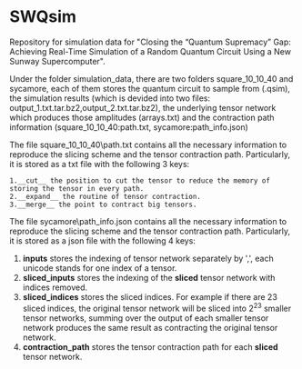 # SWQsim

Repository for simulation data for "Closing the “Quantum Supremacy” Gap: Achieving Real-Time Simulation of a Random Quantum Circuit Using a New Sunway Supercomputer".


Under the folder simulation\_data, there are two folders square\_10\_10\_40 and sycamore, each of them stores the quantum circuit to sample from (.qsim), the simulation results (which is devided into two files\: output_1.txt.tar.bz2,output_2.txt.tar.bz2), the underlying tensor network which produces those amplitudes (arrays.txt) and the contraction path information (square\_10\_10\_40\:path.txt, sycamore\:path\_info.json)

The file square\_10\_10\_40\path.txt contains all the necessary information to reproduce the slicing scheme and the tensor contraction path. Particularly, it is stored as a txt file with the following $3$ keys:  

    1.__cut__ the position to cut the tensor to reduce the memory of storing the tensor in every path.  
    2.__expand__ the routine of tensor contraction.  
    3.__merge__ the point to contract big tensors.  

The file sycamore\path\_info.json contains all the necessary information to reproduce the slicing scheme and the tensor contraction path. Particularly, it is stored as a json file with the following $4$ keys:

1. __inputs__ stores the indexing of tensor network separately by ',', each unicode stands for one index of a tensor.
2. __sliced_inputs__ stores the indexing of the **sliced** tensor network with indices removed.
3. __sliced_indices__ stores the sliced indices. For example if there are $23$ sliced indices, the original tensor network will be sliced into $2^23$ smaller tensor networks, summing over the output of each smaller tensor network produces the same result as contracting the original tensor network.
4. __contraction_path__ stores the tensor contraction path for each **sliced** tensor network.




<!-- File sliced.txt include all of  the information of the contract path, except the  value of  391  initial tensor,records the trace of the whole path has 21 open node,and with 23 sliced edges.  

File arrays.txt is the  value of  391  initial tensor.  

File output.txt_ALL is the result of 2^21 amplitute form contracting the whole path.  
 -->
